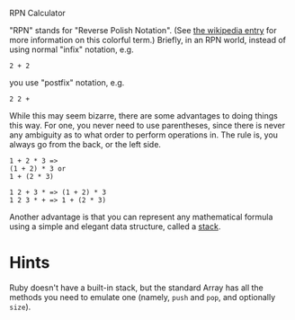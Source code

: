 RPN Calculator

"RPN" stands for "Reverse Polish Notation". (See [the wikipedia entry](http://en.wikipedia.org/wiki/Reverse_Polish_notation) for more information on this colorful term.) Briefly, in an RPN world, instead of using normal "infix" notation, e.g.

    2 + 2

you use "postfix" notation, e.g.

    2 2 +

While this may seem bizarre, there are some advantages to doing things this way. For one, you never need to use parentheses, since there is never any ambiguity as to what order to perform operations in. The rule is, you always go from the back, or the left side.

    1 + 2 * 3 =>
    (1 + 2) * 3 or
    1 + (2 * 3)

    1 2 + 3 * => (1 + 2) * 3
    1 2 3 * + => 1 + (2 * 3)

Another advantage is that you can represent any mathematical formula using a simple and elegant data structure, called a [stack](http://en.wikipedia.org/wiki/Stack_(data_structure)).

# Hints

Ruby doesn't have a built-in stack, but the standard Array has all the methods you need to emulate one (namely, `push` and `pop`, and optionally `size`).

